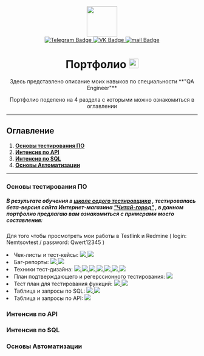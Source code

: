 <div id="header" align="center">
  <img src="https://media.giphy.com/media/b73wUq1jFLBTy/giphy.gif" width="80"/>
</div>

<div id="badges" align="center">
  <a href="http://t.me/QA_Sergey_N" target="_blank">
    <img src="https://img.shields.io/badge/Telegram-9cf?style=flat&logo=Telegram&logoColor=dark" alt="Telegram Badge"/>
  </a>
  <a href="https://vk.com/nemtsov_sergei">
    <img src="https://img.shields.io/badge/VK-blue?style=flat&logo=VK&logoColor=white" alt="VK Badge"/>
  </a>
  <a href="mailto:nemtsov_sergey@list.ru">
    <img src="https://img.shields.io/badge/@mail-important?style=flat&logo=@mail&logoColor=white" alt="mail Badge"/>
  </a>
  
  <h1>
  Портфолио
  <img src="https://user-images.githubusercontent.com/117725360/227227526-a9ce529d-bd87-4cf2-b2c5-773f0804a07f.png" width="25"
/>
</h1>
</div>


<div id="badges" align="center">
Здесь представлено описание моих навыков по специальности **"QA Engineer"** 
  
Портфолио поделено на 4 раздела с которыми можно ознакомиться в оглавлении 
  </div>
  
  _____

## Оглавление

1. [**Основы тестирования ПО**](#основы-тестирования-по)
2. [**Интенсив по API**](#интенсив-по-sql)
3. [**Интенсив по SQL**](#интенсив-по-api)    
4. [**Основы Автоматизации**](#основы-автоматизации)
___

### Основы тестирования ПО
##### В результате обучения  в [школе седого тестировщика](https://vk.com/zapiskisedogotestera) , тестировалась бета-версия сайта Интернет-магазина ["Читай-город"](https://new.chitai-gorod.ru) , в данном портфолио предлагаю вам ознакомиться с примерами моего составления:
Для того чтобы просмотреть мои работы в Testlink и Redmine ( login: Nemtsovtest / password: Qwert12345 )

<div id="buttons" align="left">
  <li>
    Чек-листы и тест-кейсы: 
  <a href="https://docs.google.com/spreadsheets/d/1XRH22KkHJ5Mr7_fkhRIn-_NckQI4ZUgNsMhWQyM06JM/edit#gid=0" target="_blank">
    <img src="https://img.shields.io/badge/Google_tables-9cf?style=plastic&logo=appveyor&logo=logoColor=dark alt="Google_tables Button" target="_blank"/>
  </a>
  <a href="http://testlink.it-online-school.ru/login.php?note=expired&destination=%2Flinkto.php%3FtprojectPrefix%3D27_CHITAY1%26item%3Dtestsuite%26id%3D249054" target="_blank">
    <img src="https://img.shields.io/badge/Testlink-9cf?style=plastic&logo=appveyor&logo=logoColor=dark alt="Testlink Button"/>
  </a></li>
  </div>
  

 <div id="buttons" align="left">
    <li>Баг-репорты:
  <a href="https://docs.google.com/spreadsheets/d/1n2bT1OGAucSLiBdLksXXs1GYt8uaY2N0TYLHRqJ7vgU/edit#gid=491241257">
    <img src="https://img.shields.io/badge/Google_tables-9cf?style=plastic&logo=appveyor&logo=logoColor=dark alt="Google_tables Button"/>
  </a>
  <a href="http://redmine.sedtest-school.ru/">
    <img src="https://img.shields.io/badge/Redmine-9cf?style=plastic&logo=appveyor&logo=logoColor=dark alt="Redmine Button"/>
  </a></li>
  </div>
  
<div id="buttons" align="left">
  <li>Техники тест-дизайна:
    <a href="https://docs.google.com/spreadsheets/d/1n2bT1OGAucSLiBdLksXXs1GYt8uaY2N0TYLHRqJ7vgU/edit#gid=80004980">
    <img src="https://img.shields.io/badge/КЭ/ГЗ-9cf?style=plastic&logo=appveyor&logo=logoColor=dark alt="КЭ/ГЗ Button"/>
  </a>
  <a href="https://docs.google.com/spreadsheets/d/1n2bT1OGAucSLiBdLksXXs1GYt8uaY2N0TYLHRqJ7vgU/edit#gid=1826811645">
    <img src="https://img.shields.io/badge/Состояния/переходы-9cf?style=plastic&logo=appveyor&logo=logoColor=dark alt="Состояния/переходы Button"/>
  </a>
  <a href="https://docs.google.com/spreadsheets/d/1n2bT1OGAucSLiBdLksXXs1GYt8uaY2N0TYLHRqJ7vgU/edit#gid=1525796168">
    <img src="https://img.shields.io/badge/Таблица_принятия_решений-9cf?style=plastic&logo=appveyor&logo=logoColor=dark alt="Таблица_принятия_решений Button"/>
  </a>
  <a href="https://docs.google.com/spreadsheets/d/1n2bT1OGAucSLiBdLksXXs1GYt8uaY2N0TYLHRqJ7vgU/edit#gid=964156639">
    <img src="https://img.shields.io/badge/Pairwise-9cf?style=plastic&logo=appveyor&logo=logoColor=dark alt="Pairwise Button"/>
  </a>
  <a href="https://docs.google.com/spreadsheets/d/1XRH22KkHJ5Mr7_fkhRIn-_NckQI4ZUgNsMhWQyM06JM/edit#gid=0">
    <img src="https://img.shields.io/badge/Позитивные_и_негативные-9cf?style=plastic&logo=appveyor&logo=logoColor=dark alt="Позитивные_и_негативные Button"/>
  </a>
  <a href="https://docs.google.com/spreadsheets/d/1n2bT1OGAucSLiBdLksXXs1GYt8uaY2N0TYLHRqJ7vgU/edit#gid=441719583">
    <img src="https://img.shields.io/badge/Сессионное-9cf?style=plastic&logo=appveyor&logo=logoColor=dark alt="Сессионное Button"/>
  </a>
    <a href="https://docs.google.com/spreadsheets/d/1n2bT1OGAucSLiBdLksXXs1GYt8uaY2N0TYLHRqJ7vgU/edit#gid=906918062">
    <img src="https://img.shields.io/badge/Предугадывание_ошибок-9cf?style=plastic&logo=appveyor&logo=logoColor=dark alt="Предугадывание_ошибок Button"/>
  </a>
  </li>
  </div>
  
  
  
  
  <div id="buttons" align="left">
   <li>План подтверждающего и регерссионного тестирования:
  <a href="https://docs.google.com/spreadsheets/d/1n2bT1OGAucSLiBdLksXXs1GYt8uaY2N0TYLHRqJ7vgU/edit#gid=1330867641">
    <img src="https://img.shields.io/badge/Регрессионное-9cf?style=plastic&logo=appveyor&logo=logoColor=dark alt="Регрессионное Button"/>
  </a>
  </li>
  </div>
                                                                                                                                       
   <div id="buttons" align="left">
   <li>
     Тест план для тестирования функций:                              
  <a href="https://clck.ru/32M6M6">
    <img src="https://img.shields.io/badge/Xmind-9cf?style=plastic&logo=appveyor&logo=logoColor=dark alt="Xmind Button"/>
  </a>
  <a href="https://docs.google.com/spreadsheets/d/1n2bT1OGAucSLiBdLksXXs1GYt8uaY2N0TYLHRqJ7vgU/edit#gid=471195378">
    <img src="https://img.shields.io/badge/Google_tables-9cf?style=plastic&logo=appveyor&logo=logoColor=dark alt="Google_tables Button"/>
  </a>
     </li>  
  </div>     
                                                                                                                                       
   <div id="buttons" align="left">
                                 <li>Таблица и запросы по SQL:
  <a href="https://docs.google.com/spreadsheets/d/1n2bT1OGAucSLiBdLksXXs1GYt8uaY2N0TYLHRqJ7vgU/edit#gid=18521223">
    <img src="https://img.shields.io/badge/Google_tables-9cf?style=plastic&logo=appveyor&logo=logoColor=dark alt="Таблица Button"/>
  </a>
  <a href="https://docs.google.com/spreadsheets/d/1n2bT1OGAucSLiBdLksXXs1GYt8uaY2N0TYLHRqJ7vgU/edit#gid=22162382">
    <img src="https://img.shields.io/badge/Запросы-9cf?style=plastic&logo=appveyor&logo=logoColor=dark alt="Запросы Button"/>
  </a></li>
  </div>      
                                                                                                                           
   <div id="buttons" align="left">
                                 <li>Таблица и запросы по API:
  <a href="https://docs.google.com/spreadsheets/d/1n2bT1OGAucSLiBdLksXXs1GYt8uaY2N0TYLHRqJ7vgU/edit#gid=1045960963">
    <img src="https://img.shields.io/badge/Google_tables-9cf?style=plastic&logo=appveyor&logo=logoColor=dark alt="Таблица Button"/>
  </a></li>
  </div>

### Интенсив по API






### Интенсив по SQL






### Основы Автоматизации



